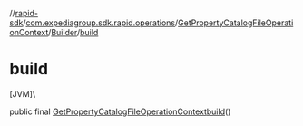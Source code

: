 //[rapid-sdk](../../../../index.md)/[com.expediagroup.sdk.rapid.operations](../../index.md)/[GetPropertyCatalogFileOperationContext](../index.md)/[Builder](index.md)/[build](build.md)

# build

[JVM]\

public final [GetPropertyCatalogFileOperationContext](../index.md)[build](build.md)()
